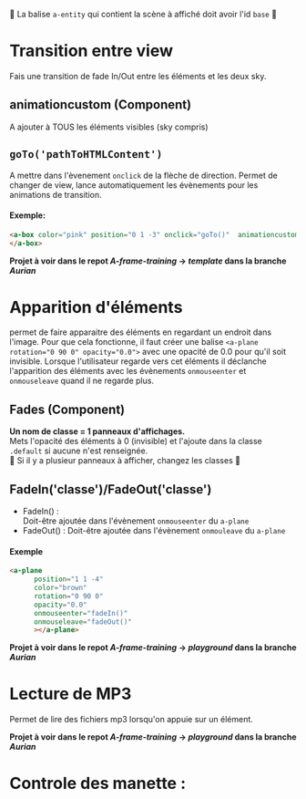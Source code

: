 🚧 La balise `a-entity` qui contient la scène à affiché doit avoir l'id `base` 🚧 


# Transition entre view
Fais une transition de fade In/Out entre les éléments et les deux sky.

## animationcustom (Component)
A ajouter à TOUS les éléments visibles (sky compris)

## `goTo('pathToHTMLContent')` 
A mettre dans l'èvenement `onclick` de la flèche de direction.
Permet de changer de view, lance automatiquement les évènements pour les animations de transition.

#### Exemple: 
```html 
<a-box color="pink" position="0 1 -3" onclick="goTo()"  animationcustom class="clickable">
</a-box>
```

__Projet à voir dans le repot *A-frame-training* -> *template* dans la branche *Aurian*__


# Apparition d'éléments
permet de faire apparaitre des éléments en regardant un endroit dans l'image. Pour que cela fonctionne, il faut créer une balise `<a-plane rotation="0 90 0" opacity="0.0">` avec une opacité de 0.0 pour qu'il soit invisible. Lorsque l'utilisateur regarde vers cet éléments il déclanche l'apparition des éléments avec les évènements `onmouseenter` et `onmouseleave` quand il ne regarde plus.

## Fades (Component)
__Un nom de classe = 1 panneaux d'affichages.__   
Mets l'opacité des éléments à 0 (invisible) et l'ajoute dans la classe `.default` si aucune n'est renseignée.  
🛑 Si il y a plusieur panneaux à afficher, changez les classes 🛑 

## FadeIn('classe')/FadeOut('classe')
- FadeIn() :  
Doit-être ajoutée dans l'évènement `onmouseenter` du `a-plane`
- FadeOut() :
Doit-être ajoutée dans l'évènement `onmouleave` du `a-plane`

#### Exemple

```html 
<a-plane 
      position="1 1 -4"
      color="brown"
      rotation="0 90 0"
      opacity="0.0"
      onmouseenter="fadeIn()"
      onmouseleave="fadeOut()"
      ></a-plane>
```

__Projet à voir dans le repot *A-frame-training* -> *playground* dans la branche *Aurian*__
# Lecture de MP3
Permet de lire des fichiers mp3 lorsqu'on appuie sur un élément.



__Projet à voir dans le repot *A-frame-training* -> *playground* dans la branche *Aurian*__
# Controle des manette :


